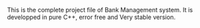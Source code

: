 This is the complete project file of Bank Management system.
It is developped in pure C++, error  free and Very stable version.
